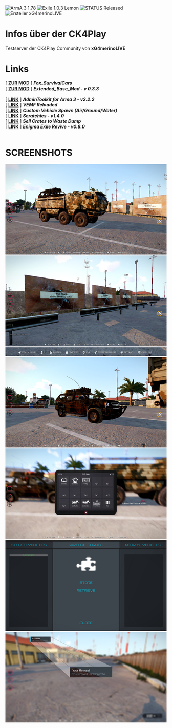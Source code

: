 ![ArmA 3 1.78](https://img.shields.io/badge/Arma%203-1.78-blue.svg) ![Exile 1.0.3 Lemon](https://img.shields.io/badge/Exile-1.0.3%20Lemon-C72651.svg) ![STATUS Released](https://img.shields.io/badge/STATUS-Released-75A570.svg) ![Ersteller xG4merinoLIVE](https://img.shields.io/badge/Ersteller-xG4merinoLIVE-blue.svg)
<br>
# Infos über der CK4Play
Testserver der CK4Play Community von <b>xG4merinoLIVE</b>
<br>
# Links
[ <a target= "_blank" href="https://steamcommunity.com/sharedfiles/filedetails/?id=933985898"><b>ZUR MOD</b></a> ] <b><i>Fox_SurvivalCars</i></b><br>
[ <a target= "_blank" href="https://steamcommunity.com/sharedfiles/filedetails/?id=647753401"><b>ZUR MOD</b></a> ] <b><i>Extended_Base_Mod - v 0.3.3</i></b><br><br>
[ <a target= "_blank" href="http://www.exilemod.com/topic/7690-admintoolkit-for-arma-3-v222-exile-edition"><b>LINK</b></a> ] <b><i>AdminToolkit for Arma 3 - v2.2.2</i></b><br>
[ <a target= "_blank" href="http://www.exilemod.com/topic/66-a3_vemf_reloaded-by-it07"><b>LINK</b></a> ] <b><i>VEMF Reloaded</i></b><br>
[ <a target= "_blank" href="http://www.exilemod.com/topic/14289-guide-custom-vehicle-spawn-airgroundwater"><b>LINK</b></a> ] <b><i>Custom Vehicle Spawn (Air/Ground/Water)</i></b><br>
[ <a target= "_blank" href="http://www.exilemod.com/topic/6814-scratchies-v14-a-lottery-like-game-used-in-exile-mod-xm8"><b>LINK</b></a> ] <b><i>Scratchies - v1.4.0</i></b><br>
[ <a target= "_blank" href="http://www.exilemod.com/topic/22604-release-sell-crates-to-waste-dump"><b>LINK</b></a> ] <b><i>Sell Crates to Waste Dump</i></b><br>
[ <a target= "_blank" href="http://www.exilemod.com/topic/10223-enigma-exile-revive-v080-updated-080916-102-compatible"><b>LINK</b></a> ] <b><i>Enigma Exile Revive - v0.8.0</i></b><br>
<br>
# SCREENSHOTS
<center>
<img src="https://github.com/xG4merinoLIVE/CK4Play_Exile_Projekt/blob/master/Screenshots/Neu_Kleine/Screen_1.png"><br>
<img src="https://github.com/xG4merinoLIVE/CK4Play_Exile_Projekt/blob/master/Screenshots/Neu_Kleine/Screen_2.png"><br>
<img src="https://github.com/xG4merinoLIVE/CK4Play_Exile_Projekt/blob/master/Screenshots/Neu_Kleine/Screen_2_Statusbar.png"><br>
<img src="https://github.com/xG4merinoLIVE/CK4Play_Exile_Projekt/blob/master/Screenshots/Neu_Kleine/Screen_3.png"><br>
<img src="https://github.com/xG4merinoLIVE/CK4Play_Exile_Projekt/blob/master/Screenshots/Neu_Kleine/Screen_4.png"><br>
<img src="https://github.com/xG4merinoLIVE/CK4Play_Exile_Projekt/blob/master/Screenshots/Neu_Kleine/Screen_5.png"><br>
<img src="https://github.com/xG4merinoLIVE/CK4Play_Exile_Projekt/blob/master/Screenshots/Neu_Kleine/Screen_6.png">
</center>